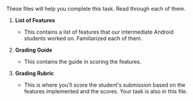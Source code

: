 These files will help you complete this task. Read through each of them. 

1. **List of Features**
    - This contains a list of features that our intermediate Android students worked on. Familiarized each of them.

2. **Grading Guide**
    - This contains the guide in scoring the features.
  
3. **Grading Rubric**
    - This is where you'll score the student's submission based on the features implemented and the scores. Your task is also in this file. 
